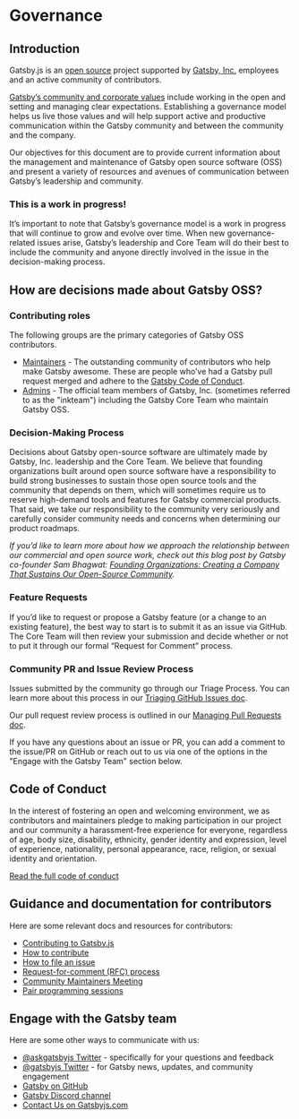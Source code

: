 # Governance

## Introduction

Gatsby.js is an [open source](https://opensource.org/) project supported by [Gatsby, Inc.](https://www.gatsbyjs.com/about/) employees and an active community of contributors.

[Gatsby’s community and corporate values](https://www.gatsbyjs.org/docs/gatsby-core-philosophy/#gatsbys-community-philosophy) include working in the open and setting and managing clear expectations. Establishing a governance model helps us live those values and will help support active and productive communication within the Gatsby community and between the community and the company.

Our objectives for this document are to provide current information about the management and maintenance of Gatsby open source software (OSS) and present a variety of resources and avenues of communication between Gatsby’s leadership and community.

### This is a work in progress!

It’s important to note that Gatsby’s governance model is a work in progress that will continue to grow and evolve over time. When new governance-related issues arise, Gatsby’s leadership and Core Team will do their best to include the community and anyone directly involved in the issue in the decision-making process.

## How are decisions made about Gatsby OSS?

### Contributing roles

The following groups are the primary categories of Gatsby OSS contributors.

- [Maintainers](https://github.com/orgs/gatsbyjs/teams/maintainers) - The outstanding community of contributors who help make Gatsby awesome. These are people who’ve had a Gatsby pull request merged and adhere to the [Gatsby Code of Conduct](https://www.gatsbyjs.org/contributing/code-of-conduct/).
- [Admins](https://github.com/orgs/gatsbyjs/teams/admin/members) - The official team members of Gatsby, Inc. (sometimes referred to as the "inkteam") including the Gatsby Core Team who maintain Gatsby OSS.

### Decision-Making Process

Decisions about Gatsby open-source software are ultimately made by Gatsby, Inc. leadership and the Core Team. We believe that founding organizations built around open source software have a responsibility to build strong businesses to sustain those open source tools and the community that depends on them, which will sometimes require us to reserve high-demand tools and features for Gatsby commercial products. That said, we take our responsibility to the community very seriously and carefully consider community needs and concerns when determining our product roadmaps.

_If you’d like to learn more about how we approach the relationship between our commercial and open source work, check out this blog post by Gatsby co-founder Sam Bhagwat: [Founding Organizations: Creating a Company That Sustains Our Open-Source Community](https://www.gatsbyjs.org/blog/2020-02-11-founding-organizations/#reach-skip-nav)._

### Feature Requests

If you’d like to request or propose a Gatsby feature (or a change to an existing feature), the best way to start is to submit it as an issue via GitHub. The Core Team will then review your submission and decide whether or not to put it through our formal “Request for Comment” process.

### Community PR and Issue Review Process

Issues submitted by the community go through our Triage Process. You can learn more about this process in our [Triaging GitHub Issues doc](https://www.gatsbyjs.org/contributing/triaging-github-issues/).

Our pull request review process is outlined in our [Managing Pull Requests doc](https://www.gatsbyjs.org/contributing/managing-pull-requests/).

If you have any questions about an issue or PR, you can add a comment to the issue/PR on GitHub or reach out to us via one of the options in the "Engage with the Gatsby Team" section below.

## Code of Conduct

In the interest of fostering an open and welcoming environment, we as contributors and maintainers pledge to making participation in our project and our community a harassment-free experience for everyone, regardless of age, body size, disability, ethnicity, gender identity and expression, level of experience, nationality, personal appearance, race, religion, or sexual identity and orientation.

[Read the full code of conduct](https://www.gatsbyjs.org/contributing/code-of-conduct/)

## Guidance and documentation for contributors

Here are some relevant docs and resources for contributors:

- [Contributing to Gatsby.js](https://www.gatsbyjs.org/contributing/)
- [How to contribute](https://www.gatsbyjs.org/contributing/how-to-contribute/)
- [How to file an issue](https://www.gatsbyjs.org/contributing/how-to-file-an-issue/)
- [Request-for-comment (RFC) process](https://www.gatsbyjs.org/contributing/rfc-process/)
- [Community Maintainers Meeting](https://www.gatsbyjs.org/contributing/community/#community-maintainers-meeting)
- [Pair programming sessions](https://www.gatsbyjs.org/contributing/pair-programming/)

## Engage with the Gatsby team

Here are some other ways to communicate with us:

- [@askgatsbyjs Twitter](https://twitter.com/AskGatsbyJS) - specifically for your questions and feedback
- [@gatsbyjs Twitter](https://twitter.com/gatsbyjs) - for Gatsby news, updates, and community engagement
- [Gatsby on GitHub](https://github.com/gatsbyjs)
- [Gatsby Discord channel](https://gatsby.dev/discord)
- [Contact Us on Gatsbyjs.com](https://www.gatsbyjs.com/contact-us/)
